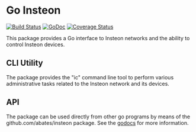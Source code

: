 # Go Insteon

[![Build Status](https://travis-ci.org/abates/insteon.svg?branch=master)](https://travis-ci.org/abates/insteon) [![GoDoc](https://godoc.org/github.com/abates/insteon?status.png)](https://godoc.org/github.com/abates/insteon) [![Coverage Status](https://coveralls.io/repos/github/abates/insteon/badge.svg?branch=master)](https://coveralls.io/github/abates/insteon?branch=master)

This package provides a Go interface to Insteon networks and the ability to
control Insteon devices.

## CLI Utility

The package provides the "ic" command line tool to perform various
administrative tasks related to the Insteon network and its devices.

## API

The package can be used directly from other go programs by means of the
github.com/abates/insteon package.  See the
[godocs](https://godoc.org/github.com/abates/insteon) for more information.
